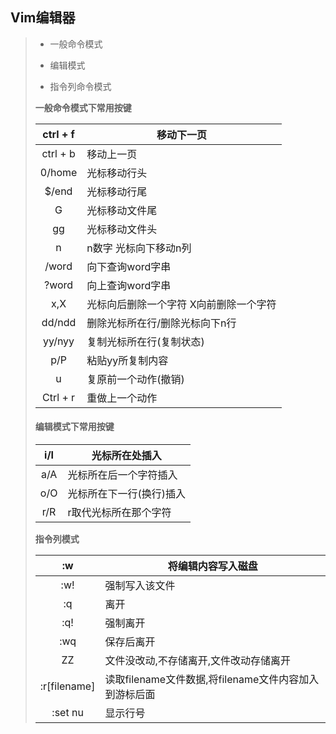 ## Vim编辑器

> - 一般命令模式
> - 编辑模式
>
> - 指令列命令模式
>
> **一般命令模式下常用按键**
>
> | ctrl + f  | 移动下一页                             |
> | :-------: | -------------------------------------- |
> | ctrl + b  | 移动上一页                             |
> |  0/home   | 光标移动行头                           |
> |   $/end   | 光标移动行尾                           |
> |     G     | 光标移动文件尾                         |
> |    gg     | 光标移动文件头                         |
> | n <Enter> | n数字  光标向下移动n列                 |
> |   /word   | 向下查询word字串                       |
> |   ?word   | 向上查询word字串                       |
> |    x,X    | 光标向后删除一个字符 X向前删除一个字符 |
> |  dd/ndd   | 删除光标所在行/删除光标向下n行         |
> |  yy/nyy   | 复制光标所在行(复制状态)               |
> |    p/P    | 粘贴yy所复制内容                       |
> |     u     | 复原前一个动作(撤销)                   |
> | Ctrl + r  | 重做上一个动作                         |
>
> #### **编辑模式下常用按键**
>
> | i/I  | 光标所在处插入           |
> | :--: | ------------------------ |
> | a/A  | 光标所在后一个字符插入   |
> | o/O  | 光标所在下一行(换行)插入 |
> | r/R  | r取代光标所在那个字符    |
>
> **指令列模式**
>
> |      :w      | 将编辑内容写入磁盘                                    |
> | :----------: | ----------------------------------------------------- |
> |     :w!      | 强制写入该文件                                        |
> |      :q      | 离开                                                  |
> |     :q!      | 强制离开                                              |
> |     :wq      | 保存后离开                                            |
> |      ZZ      | 文件没改动,不存储离开,文件改动存储离开                |
> | :r[filename] | 读取filename文件数据,将filename文件内容加入到游标后面 |
> |   :set nu    | 显示行号                                              |
>
> 
